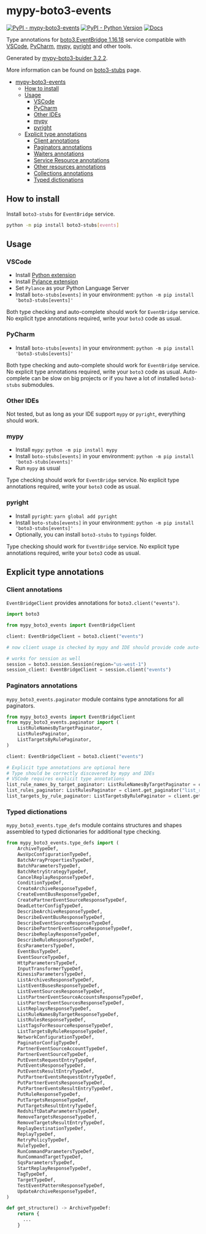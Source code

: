 # mypy-boto3-events

[![PyPI - mypy-boto3-events](https://img.shields.io/pypi/v/mypy-boto3-events.svg?color=blue)](https://pypi.org/project/mypy-boto3-events)
[![PyPI - Python Version](https://img.shields.io/pypi/pyversions/mypy-boto3-events.svg?color=blue)](https://pypi.org/project/mypy-boto3-events)
[![Docs](https://img.shields.io/readthedocs/mypy-boto3-builder.svg?color=blue)](https://mypy-boto3-builder.readthedocs.io/)

Type annotations for
[boto3.EventBridge 1.16.18](https://boto3.amazonaws.com/v1/documentation/api/1.16.18/reference/services/events.html#EventBridge) service
compatible with
[VSCode](https://code.visualstudio.com/),
[PyCharm](https://www.jetbrains.com/pycharm/),
[mypy](https://github.com/python/mypy),
[pyright](https://github.com/microsoft/pyright)
and other tools.

Generated by [mypy-boto3-buider 3.2.2](https://github.com/vemel/mypy_boto3_builder).

More information can be found on [boto3-stubs](https://pypi.org/project/boto3-stubs/) page.

- [mypy-boto3-events](#mypy-boto3-events)
  - [How to install](#how-to-install)
  - [Usage](#usage)
    - [VSCode](#vscode)
    - [PyCharm](#pycharm)
    - [Other IDEs](#other-ides)
    - [mypy](#mypy)
    - [pyright](#pyright)
  - [Explicit type annotations](#explicit-type-annotations)
    - [Client annotations](#client-annotations)
    - [Paginators annotations](#paginators-annotations)
    - [Waiters annotations](#waiters-annotations)
    - [Service Resource annotations](#service-resource-annotations)
    - [Other resources annotations](#other-resources-annotations)
    - [Collections annotations](#collections-annotations)
    - [Typed dictionations](#typed-dictionations)

## How to install

Install `boto3-stubs` for `EventBridge` service.

```bash
python -m pip install boto3-stubs[events]
```

## Usage

### VSCode

- Install [Python extension](https://marketplace.visualstudio.com/items?itemName=ms-python.python)
- Install [Pylance extension](https://marketplace.visualstudio.com/items?itemName=ms-python.vscode-pylance)
- Set `Pylance` as your Python Language Server
- Install `boto-stubs[events]` in your environment: `python -m pip install 'boto3-stubs[events]'`

Both type checking and auto-complete should work for `EventBridge` service.
No explicit type annotations required, write your `boto3` code as usual.

### PyCharm

- Install `boto-stubs[events]` in your environment: `python -m pip install 'boto3-stubs[events]'`

Both type checking and auto-complete should work for `EventBridge` service.
No explicit type annotations required, write your `boto3` code as usual.
Auto-complete can be slow on big projects or if you have a lot of installed `boto3-stubs` submodules.

### Other IDEs

Not tested, but as long as your IDE support `mypy` or `pyright`, everything should work.

### mypy

- Install `mypy`: `python -m pip install mypy`
- Install `boto-stubs[events]` in your environment: `python -m pip install 'boto3-stubs[events]'`
- Run `mypy` as usual

Type checking should work for `EventBridge` service.
No explicit type annotations required, write your `boto3` code as usual.

### pyright

- Install `pyright`: `yarn global add pyright`
- Install `boto-stubs[events]` in your environment: `python -m pip install 'boto3-stubs[events]'`
- Optionally, you can install `boto3-stubs` to `typings` folder.

Type checking should work for `EventBridge` service.
No explicit type annotations required, write your `boto3` code as usual.

## Explicit type annotations

### Client annotations

`EventBridgeClient` provides annotations for `boto3.client("events")`.

```python
import boto3

from mypy_boto3_events import EventBridgeClient

client: EventBridgeClient = boto3.client("events")

# now client usage is checked by mypy and IDE should provide code auto-complete

# works for session as well
session = boto3.session.Session(region="us-west-1")
session_client: EventBridgeClient = session.client("events")
```

### Paginators annotations

`mypy_boto3_events.paginator` module contains type annotations for all paginators.

```python
from mypy_boto3_events import EventBridgeClient
from mypy_boto3_events.paginator import (
    ListRuleNamesByTargetPaginator,
    ListRulesPaginator,
    ListTargetsByRulePaginator,
)

client: EventBridgeClient = boto3.client("events")

# Explicit type annotations are optional here
# Type should be correctly discovered by mypy and IDEs
# VSCode requires explicit type annotations
list_rule_names_by_target_paginator: ListRuleNamesByTargetPaginator = client.get_paginator("list_rule_names_by_target")
list_rules_paginator: ListRulesPaginator = client.get_paginator("list_rules")
list_targets_by_rule_paginator: ListTargetsByRulePaginator = client.get_paginator("list_targets_by_rule")
```







### Typed dictionations

`mypy_boto3_events.type_defs` module contains structures and shapes assembled
to typed dictionaries for additional type checking.

```python
from mypy_boto3_events.type_defs import (
    ArchiveTypeDef,
    AwsVpcConfigurationTypeDef,
    BatchArrayPropertiesTypeDef,
    BatchParametersTypeDef,
    BatchRetryStrategyTypeDef,
    CancelReplayResponseTypeDef,
    ConditionTypeDef,
    CreateArchiveResponseTypeDef,
    CreateEventBusResponseTypeDef,
    CreatePartnerEventSourceResponseTypeDef,
    DeadLetterConfigTypeDef,
    DescribeArchiveResponseTypeDef,
    DescribeEventBusResponseTypeDef,
    DescribeEventSourceResponseTypeDef,
    DescribePartnerEventSourceResponseTypeDef,
    DescribeReplayResponseTypeDef,
    DescribeRuleResponseTypeDef,
    EcsParametersTypeDef,
    EventBusTypeDef,
    EventSourceTypeDef,
    HttpParametersTypeDef,
    InputTransformerTypeDef,
    KinesisParametersTypeDef,
    ListArchivesResponseTypeDef,
    ListEventBusesResponseTypeDef,
    ListEventSourcesResponseTypeDef,
    ListPartnerEventSourceAccountsResponseTypeDef,
    ListPartnerEventSourcesResponseTypeDef,
    ListReplaysResponseTypeDef,
    ListRuleNamesByTargetResponseTypeDef,
    ListRulesResponseTypeDef,
    ListTagsForResourceResponseTypeDef,
    ListTargetsByRuleResponseTypeDef,
    NetworkConfigurationTypeDef,
    PaginatorConfigTypeDef,
    PartnerEventSourceAccountTypeDef,
    PartnerEventSourceTypeDef,
    PutEventsRequestEntryTypeDef,
    PutEventsResponseTypeDef,
    PutEventsResultEntryTypeDef,
    PutPartnerEventsRequestEntryTypeDef,
    PutPartnerEventsResponseTypeDef,
    PutPartnerEventsResultEntryTypeDef,
    PutRuleResponseTypeDef,
    PutTargetsResponseTypeDef,
    PutTargetsResultEntryTypeDef,
    RedshiftDataParametersTypeDef,
    RemoveTargetsResponseTypeDef,
    RemoveTargetsResultEntryTypeDef,
    ReplayDestinationTypeDef,
    ReplayTypeDef,
    RetryPolicyTypeDef,
    RuleTypeDef,
    RunCommandParametersTypeDef,
    RunCommandTargetTypeDef,
    SqsParametersTypeDef,
    StartReplayResponseTypeDef,
    TagTypeDef,
    TargetTypeDef,
    TestEventPatternResponseTypeDef,
    UpdateArchiveResponseTypeDef,
)

def get_structure() -> ArchiveTypeDef:
    return {
      ...
    }
```
